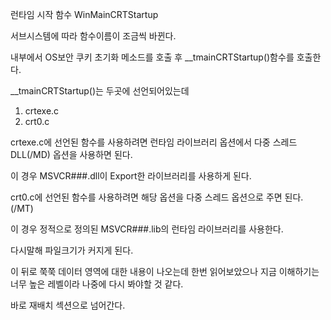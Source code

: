 런타임 시작 함수 WinMainCRTStartup

서브시스템에 따라 함수이름이 조금씩 바뀐다.

내부에서 OS보안 쿠키 초기화 메소드를 호출 후 __tmainCRTStartup()함수를 호출한다.

__tmainCRTStartup()는 두곳에 선언되어있는데

1. crtexe.c
2. crt0.c

crtexe.c에 선언된 함수를 사용하려면 런타임 라이브러리 옵션에서 다중 스레드 DLL(/MD) 옵션을 사용하면 된다.

이 경우 MSVCR###.dll이 Export한 라이브러리를 사용하게 된다.

crt0.c에 선언된 함수를 사용하려면 해당 옵션을 다중 스레드 옵션으로 주면 된다. (/MT)

이 경우 정적으로 정의된 MSVCR###.lib의 런타임 라이브러리를 사용한다.

다시말해 파일크기가 커지게 된다. 

이 뒤로 쭉쭉 데이터 영역에 대한 내용이 나오는데 한번 읽어보았으나 지금 이해하기는 너무 높은 레벨이라 나중에 다시 봐야할 것 같다.

바로 재배치 섹션으로 넘어간다.